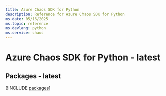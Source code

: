 ```yaml
---
title: Azure Chaos SDK for Python
description: Reference for Azure Chaos SDK for Python
ms.date: 05/16/2025
ms.topic: reference
ms.devlang: python
ms.service: chaos
---
```

# Azure Chaos SDK for Python - latest
## Packages - latest
[!INCLUDE [packages](chaos-index.md)]